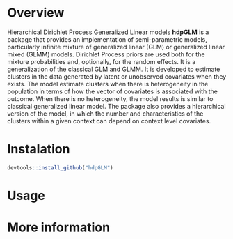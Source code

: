 Overview
========

Hierarchical Dirichlet Process Generalized Linear models **hdpGLM** is a
package that provides an implementation of semi-parametric models,
particularly infinite mixture of generalized linear (GLM) or generalized
linear mixed (GLMM) models. Dirichlet Process priors are used both for
the mixture probabilities and, optionally, for the random effects. It is
a generalization of the classical GLM and GLMM. It is developed to
estimate clusters in the data generated by latent or unobserved
covariates when they exists. The model estimate clusters when there is
heterogeneity in the population in terms of how the vector of covariates
is associated with the outcome. When there is no heterogeneity, the
model results is similar to classical generalized linear model. The
package also provides a hierarchical version of the model, in which the
number and characteristics of the clusters within a given context can
depend on context level covariates.

Instalation
===========

``` {.r .rundoc-block rundoc-language="R" rundoc-exports="code"}
devtools::install_github("hdpGLM")
```

Usage
=====

More information
================
